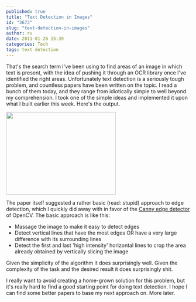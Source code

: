 ```yaml
---
published: true
title: "Text Detection in Images"
id: "3673"
slug: "text-detection-in-images"
author: rv
date: 2011-01-26 15:39
categories: Tech
tags: text detection
---
```

That's the search term I've been using to find areas of an image in which text is present, with the idea of pushing it through an OCR library once I've identified the right areas. Unfortunately text detection is a seriously tough problem, and countless papers have been written on the topic. I read a bunch of them today, and they range from idiotically simple to well beyond my comprehension. I took one of the simple ideas and implemented it upon what I built earlier this week. Here's the output.

<a href="https://s3.amazonaws.com/cfwblog/uploads/2011/01/out.jpg"><img class="aligncenter size-medium wp-image-3674" title="Out" src="https://s3.amazonaws.com/cfwblog/uploads/2011/01/out.jpg?w=300" alt="" width="300" height="225" /></a>

The paper itself suggested a rather basic (read: stupid) approach to edge detection, which I quickly did away with in favor of the <a href="https://en.wikipedia.org/wiki/Canny_edge_detector" target="_blank">Canny edge detector</a> of OpenCV. The basic approach is like this:
<ul>
	<li>Massage the image to make it easy to detect edges</li>
	<li>Detect vertical lines that have the most edges OR have a very large difference with its surrounding lines</li>
	<li>Detect the first and last 'high intensity' horizontal lines to crop the area already obtained by vertically slicing the image</li>
</ul>
Given the simplicity of the algorithm it does surprisingly well. Given the complexity of the task and the desired result it does surprisingly shit.

I really want to avoid creating a home-grown solution for this problem, but it's really hard to find a good starting point for doing text detection. I hope I can find some better papers to base my next approach on. More later.

&nbsp;

&nbsp;